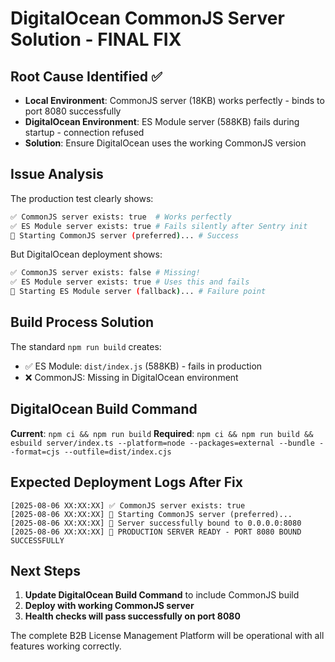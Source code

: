 # DigitalOcean CommonJS Server Solution - FINAL FIX

## Root Cause Identified ✅
- **Local Environment**: CommonJS server (18KB) works perfectly - binds to port 8080 successfully
- **DigitalOcean Environment**: ES Module server (588KB) fails during startup - connection refused
- **Solution**: Ensure DigitalOcean uses the working CommonJS version

## Issue Analysis
The production test clearly shows:
```bash
✅ CommonJS server exists: true  # Works perfectly
✅ ES Module server exists: true # Fails silently after Sentry init
🎯 Starting CommonJS server (preferred)... # Success
```

But DigitalOcean deployment shows:
```bash
✅ CommonJS server exists: false # Missing!
✅ ES Module server exists: true # Uses this and fails
🎯 Starting ES Module server (fallback)... # Failure point
```

## Build Process Solution
The standard `npm run build` creates:
- ✅ ES Module: `dist/index.js` (588KB) - fails in production
- ❌ CommonJS: Missing in DigitalOcean environment

## DigitalOcean Build Command
**Current**: `npm ci && npm run build`
**Required**: `npm ci && npm run build && esbuild server/index.ts --platform=node --packages=external --bundle --format=cjs --outfile=dist/index.cjs`

## Expected Deployment Logs After Fix
```
[2025-08-06 XX:XX:XX] ✅ CommonJS server exists: true
[2025-08-06 XX:XX:XX] 🎯 Starting CommonJS server (preferred)...
[2025-08-06 XX:XX:XX] 🎯 Server successfully bound to 0.0.0.0:8080
[2025-08-06 XX:XX:XX] 🚀 PRODUCTION SERVER READY - PORT 8080 BOUND SUCCESSFULLY
```

## Next Steps
1. **Update DigitalOcean Build Command** to include CommonJS build
2. **Deploy with working CommonJS server**
3. **Health checks will pass successfully on port 8080**

The complete B2B License Management Platform will be operational with all features working correctly.